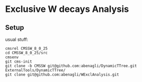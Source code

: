 # Exclusive W decays Analysis

## Setup
usual stuff:
   ```
   cmsrel CMSSW_8_0_25
   cd CMSSW_8_0_25/src
   cmsenv
   git cms-init
   git clone -b CMSSW git@github.com:abenagli/DynamicTTree.git ExternalTools/DynamicTTree/
   git clone git@github.com:abenagli/WExclAnalysis.git
   ```
   
